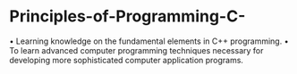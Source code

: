 # Principles-of-Programming-C-

• Learning knowledge on the fundamental elements in C++ programming.
• To learn advanced computer programming techniques necessary for developing more sophisticated computer application programs.
